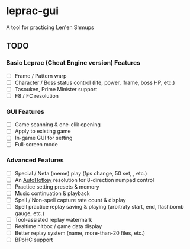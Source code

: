 # leprac-gui

A tool for practicing Len'en Shmups

## TODO

### Basic Leprac (Cheat Engine version) Features
- [ ] Frame / Pattern warp
- [ ] Character / Boss status control (life, power, iframe, boss HP, etc.)
- [ ] Tasouken, Prime Minister support
- [ ] F8 / FC resolution

### GUI Features
- [ ] Game scanning & one-clik opening
- [ ] Apply to existing game
- [ ] In-game GUI for setting
- [ ] Full-screen mode

### Advanced Features
- [ ] Special / Neta (meme) play (fps change, 50 set, , etc.)
- [ ] An [AutoHotkey](https://www.autohotkey.com/) resolution for 8-direction numpad control
- [ ] Practice setting presets & memory
- [ ] Music continuation & playback
- [ ] Spell / Non-spell capture rate count & display
- [ ] Spell practice replay saving & playing (arbitraty start, end, flashbomb gauge, etc.)
- [ ] Tool-assisted replay watermark
- [ ] Realtime hitbox / game data display
- [ ] Better replay system (name, more-than-20 files, etc.)
- [ ] BPoHC support

